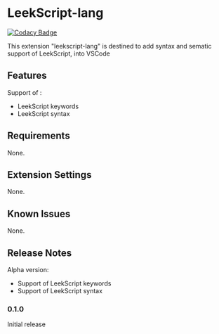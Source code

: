 # LeekScript-lang

[![Codacy Badge](https://app.codacy.com/project/badge/Grade/65cd30cdb45541a89d75f12a07bb7639)](https://www.codacy.com/gh/sylvainclb/LeekScript-lang/dashboard?utm_source=github.com&amp;utm_medium=referral&amp;utm_content=sylvainclb/LeekScript-lang&amp;utm_campaign=Badge_Grade)

This extension "leekscript-lang" is destined to add syntax and sematic support of LeekScript, into VSCode

## Features

Support of :
- LeekScript keywords
- LeekScript syntax

## Requirements

None.

## Extension Settings

None.

## Known Issues

None.

## Release Notes

Alpha version:
- Support of LeekScript keywords
- Support of LeekScript syntax

### 0.1.0

Initial release
